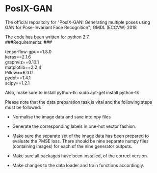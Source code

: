 # PosIX-GAN
The official repository for "PosIX-GAN: Generating multiple poses using GAN for Pose-Invariant Face Recognition"; GMDL (ECCVW) 2018

The code has been written for python 2.7. <br />
###Requirements: ###

tensorflow-gpu==1.8.0 <br />
keras==2.1.6 <br />
graphviz==0.10.1 <br />
matplotlib==2.2.4 <br />
Pillow==6.0.0 <br />
pydot==1.4.1 <br />
scipy==1.2.1 <br />

Also, make sure to install python-tk: sudo apt-get install python-tk

Please note that the data preparation task is vital and the following steps must be followed:  

* Normalise the image data and save into npy files

* Generate the corresponding labels in one-hot vector fashion.

* Make sure the separate set of the image data has been prepared to evaluate the PMSE loss. There should be nine separate numpy files (containing images) for each of the nine generator outputs.

* Make sure all packages have been installed, of the correct version.

* Make changes to the data loader and train functions accordingly.
